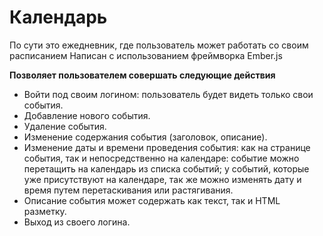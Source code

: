 # Календарь
По сути это ежедневник, где пользователь может работать со своим расписанием Написан с использованием фреймворка Ember.js

**Позволяет пользователем совершать следующие действия**
* Войти под своим логином: пользователь будет видеть только свои события.
* Добавление нового события.
* Удаление события.
* Изменение содержания события (заголовок, описание).
* Изменение даты и времени проведения события: как на странице события, так и непосредственно на календаре: событие можно перетащить на календарь из списка событий; у событий, которые уже присутствуют на календаре, так же можно изменять дату и время путем перетаскивания или растягивания.
* Описание события может содержать как текст, так и HTML разметку.
* Выход из своего логина.
